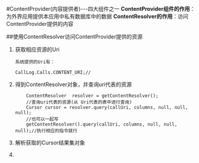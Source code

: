 #ContentProvider(内容提供者)---四大组件之一
 **ContentProvider组件的作用**：为外界应用提供本应用中私有数据库中的数据
**ContentResolver的作用**：访问ContentProvider提供的内容

##使用ContentResolver访问ContentProvider提供的资源
1. 获取相应资源的Uri

	   系统提供的Uri有：

       CallLog.Calls.CONTENT_URI;//

2. 	得到ContentResolver对象，并查询uri代表的资源

		    ContentResolver  resolver = getContentResolver();
    		//查询uri代表的资源(从 Uri代表的表中进行查询)
    		Cursor cursor = resolver.query(callUri, columns, null, null, null);
			//也可以一起写
			getContentResolver().query(callUri, columns, null, null, null);//执行相应的指令就行

3.  解析获取的Cursor结果集对象
4.  
